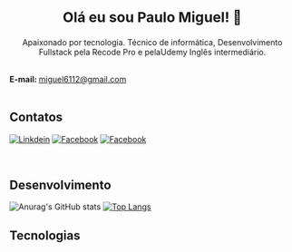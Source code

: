 ### <div align="center"><h2>Olá eu sou <strong> Paulo Miguel!</strong> 👋</h2></div>

<div align="center">
Apaixonado por tecnologia. Técnico de informática,  Desenvolvimento Fullstack pela Recode Pro e pelaUdemy Inglês intermediário.
</div>
<br/>

<strong>E-mail: </strong>miguel6112@gmail.com
<br/><br/>

## <h2>Contatos</h2>

[![Linkdein](https://img.shields.io/badge/LinkedIn-0077B5?style=for-the-badge&logo=linkedin&logoColor=white)](http://linkedin.com/in/dev-paulo-miguel)
[![Facebook](https://img.shields.io/badge/Facebook-1877F2?style=for-the-badge&logo=facebook&logoColor=white)](https://www.facebook.com/miguel.paulo.528/)
[![Facebook](https://img.shields.io/badge/Instagram-E4405F?style=for-the-badge&logo=instagram&logoColor=white)](https://www.instagram.com/paulomiguelrs/)

<br/>

## <h2>Desenvolvimento</h2>

![Anurag's GitHub stats](https://github-readme-stats.vercel.app/api?username=Paulo-Dev1&show_icons=true&theme=tokyonight)
[![Top Langs](https://github-readme-stats.vercel.app/api/top-langs/?username=Paulo-Dev1&langs_count=8)](https://github.com/anuraghazra/github-readme-stats)

### <h2>Tecnologias</h2> 

<div style="display: inline-block;">
<img alt="" src="https://img.shields.io/badge/C%23-239120?style=for-the-badge&logo=c-sharp&logoColor=white"/>
<img  alt="" src="https://img.shields.io/badge/.NET-5C2D91?style=for-the-badge&logo=.net&logoColor=white"/>
<img  alt="" src="https://img.shields.io/badge/HTML-239120?style=for-the-badge&logo=html5&logoColor=white"/>
<img  alt="" src="https://img.shields.io/badge/JavaScript-F7DF1E?style=for-the-badge&logo=javascript&logoColor=black"/>
<img  alt="" src="https://img.shields.io/badge/Java-ED8B00?style=for-the-badge&logo=java&logoColor=white"/>
<img  alt="" src="https://img.shields.io/badge/React-20232A?style=for-the-badge&logo=react&logoColor=61DAF"/>
<img  alt="" src="https://img.shields.io/badge/Bootstrap-563D7C?style=for-the-badge&logo=bootstrap&logoColor=white"/>
<img  alt="" src="https://img.shields.io/badge/MySQL-00000F?style=for-the-badge&logo=mysql&logoColor=white"/>






</div>

